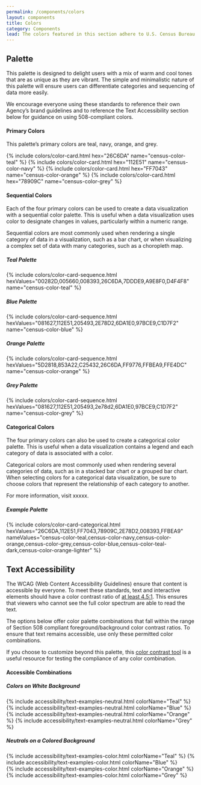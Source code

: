 ```yaml
---
permalink: /components/colors
layout: components
title: Colors
category: Components
lead: The colors featured in this section adhere to U.S. Census Bureau’s brand guidelines and can be easily customized to fit your needs.
---
```


<h2>Palette</h2>
<p>
  This palette is designed to delight users with a mix of warm and cool tones
  that are as unique as they are vibrant. The simple and minimalistic nature
  of this palette will ensure users can differentiate categories and sequencing
  of data more easily.
</p>
<p>
  We encourage everyone using these standards to reference their own Agency’s
  brand guidelines and to reference the Text Accessibility section below for
  guidance on using 508-compliant colors.
</p>
<h4>Primary Colors</h4>
<p>
  This palette’s primary colors are teal, navy, orange, and grey.
</p>
<div class="usa-grid-full">
  {% include colors/color-card.html hex="26C6DA" name="census-color-teal" %}
  {% include colors/color-card.html hex="112E51" name="census-color-navy" %}
  {% include colors/color-card.html hex="FF7043" name="census-color-orange" %}
  {% include colors/color-card.html hex="78909C" name="census-color-grey" %}
</div>
<h4>Sequential Colors</h4>
<p>
  Each of the four primary colors can be used to create a data visualization
  with a sequential color palette. This is useful when a data visualization uses
  color to designate changes in values, particularly within a numeric range.
</p>
<p>
  Sequential colors are most commonly used when rendering a single category of
  data in a visualization, such as a bar chart, or when visualizing a complex
  set of data with many categories, such as a choropleth map.
</p>
<h5 class="usa-color-heading">Teal Palette</h5>
<div class="usa-grid-full usa-grid-colors">
  {% include colors/color-card-sequence.html hexValues="00282D,005660,008393,26C6DA,7DDDE9,A9E8F0,D4F4F8" name="census-color-teal" %}
</div>
<h5 class="usa-color-heading">Blue Palette</h5>
<div class="usa-grid-full usa-grid-colors">
  {% include colors/color-card-sequence.html hexValues="081627,112E51,205493,2E78D2,6DA1E0,97BCE9,C1D7F2" name="census-color-blue" %}
</div>
<h5 class="usa-color-heading">Orange Palette</h5>
<div class="usa-grid-full usa-grid-colors">
  {% include colors/color-card-sequence.html hexValues="5D2818,853A22,C25432,26C6DA,FF9776,FFBEA9,FFE4DC" name="census-color-orange" %}
</div>
<h5 class="usa-color-heading">Grey Palette</h5>
<div class="usa-grid-full usa-grid-colors">
  {% include colors/color-card-sequence.html hexValues="081627,112E51,205493,2e78d2,6DA1E0,97BCE9,C1D7F2" name="census-color-grey" %}
</div>
<h4>Categorical Colors</h4>
<p>
  The four primary colors can also be used to create a categorical color
  palette. This is useful when a data visualization contains a legend and each
  category of data is associated with a color. 
</p>
<p>
  Categorical colors are most commonly used when rendering several categories
  of data, such as in a stacked bar chart or a grouped bar chart. When selecting
  colors for a categorical data visualization, be sure to choose colors that
  represent the relationship of each category to another.
</p>
<p>
  For more information, visit xxxxx.
</p>
<h5 class="usa-color-heading">Example Palette</h5>
<div class="usa-grid-full usa-grid-colors">
  {% include colors/color-card-categorical.html hexValues="26C6DA,112E51,FF7043,78909C,2E78D2,008393,FFBEA9" nameValues="census-color-teal,census-color-navy,census-color-orange,census-color-grey,census-color-blue,census-color-teal-dark,census-color-orange-lighter" %}
</div>
<h2>Text Accessibility</h2>
<p>
  The WCAG (Web Content Accessibility Guidelines) ensure that content is accessible by everyone. To meet these standards, text and interactive elements should have a color contrast ratio of <a href="http://www.w3.org/TR/UNDERSTANDING-WCAG20/visual-audio-contrast-contrast.html" target="_blank">at least 4.5:1</a>. This ensures that viewers who cannot see the full color spectrum are able to read the text.
</p>
<p>
  The options below offer color palette combinations that fall within the range of Section 508 compliant foreground/background color contrast ratios. To ensure that text remains accessible, use only these permitted color combinations.
</p>
<p>
  If you choose to customize beyond this palette, this <a href="http://webaim.org/resources/contrastchecker/" target="_blank"> color contrast tool</a> is a useful resource for testing the compliance of any color combination.
</p>
<h4>Accessible Combinations</h4>
<h5>Colors on White Background</h5>
<div class="usa-grid-full">
  <div class="usa-width-one-half">
    {% include accessibility/text-examples-neutral.html colorName="Teal" %}
    {% include accessibility/text-examples-neutral.html colorName="Blue" %}
  </div>
  <div class="usa-width-one-half">
    {% include accessibility/text-examples-neutral.html colorName="Orange" %}
    {% include accessibility/text-examples-neutral.html colorName="Grey" %}
  </div>
</div>
 <h5>Neutrals on a Colored Background</h5>
 <div class="usa-grid-full">
   <div class="usa-width-one-half">
     {% include accessibility/text-examples-color.html colorName="Teal" %}
     {% include accessibility/text-examples-color.html colorName="Blue" %}
   </div>
   <div class="usa-width-one-half">
     {% include accessibility/text-examples-color.html colorName="Orange" %}
     {% include accessibility/text-examples-color.html colorName="Grey" %}
   </div>
 </div>